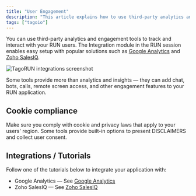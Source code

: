 ```yaml
---
title: "User Engagement"
description: "This article explains how to use third-party analytics and engagement tools with TagoRUN, where to find the Integration module, and important cookie-consent considerations. It also links to tutorials for common integrations like Google Analytics and Zoho SalesIQ."
tags: ["tagoio"]
---
```

You can use third-party analytics and engagement tools to track and interact with your RUN users. The Integration module in the RUN session enables easy setup with popular solutions such as [Google Analytics](/docs/tagoio/tagorun/integrations/google-analytics) and [Zoho SalesIQ](/docs/tagoio/tagorun/integrations/zoho-salesiq).

![TagoRUN integrations screenshot](/docs_imagem/tagoio/user-engagement-2.png)

Some tools provide more than analytics and insights — they can add chat, bots, calls, remote screen access, and other engagement features to your RUN application.

## Cookie compliance

Make sure you comply with cookie and privacy laws that apply to your users' region. Some tools provide built-in options to present DISCLAIMERS and collect user consent.

## Integrations / Tutorials

Follow one of the tutorials below to integrate your application with:
- Google Analytics — See [Google Analytics](/docs/tagoio/tagorun/integrations/google-analytics)
- Zoho SalesIQ — See [Zoho SalesIQ](/docs/tagoio/tagorun/integrations/zoho-salesiq)